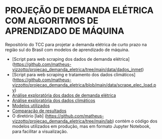 # PROJEÇÃO DE DEMANDA ELÉTRICA COM ALGORITMOS DE APRENDIZADO DE MÁQUINA
Repositório do TCC para projetar a demanda elétrica de curto prazo na região sul do Brasil com modelos de aprendizado de máquina. 
<br>
* [Script para web scraping dos dados de demanda elétrica] (https://github.com/matheus-vizzotto/projecao_demanda_eletrica/tree/main/data/dados_inmet)
* [Script para web scraping e tratamento dos dados climáticos] (https://github.com/matheus-vizzotto/projecao_demanda_eletrica/blob/main/data/scrape_elec_load.py)
* [Análise exploratória dos dados de demanda elétrica](https://github.com/matheus-vizzotto/projecao_demanda_eletrica/blob/main/data/eda_load.ipynb)
* [Análise exploratória dos dados climáticos](https://github.com/matheus-vizzotto/projecao_demanda_eletrica/blob/main/data/eda_weather.ipynb)
* [Modelos utilizados](https://github.com/matheus-vizzotto/projecao_demanda_eletrica/tree/main/models/forecasts)
* [Comparação de resultados](https://github.com/matheus-vizzotto/projecao_demanda_eletrica/blob/main/models/forecasts/compare_fcs.ipynb)
* O diretório [lab] (https://github.com/matheus-vizzotto/projecao_demanda_eletrica/tree/main/lab) contém o código dos modelos utilizados em produção, mas em formato Jupyter Notebook, para facilitar a visualização.
